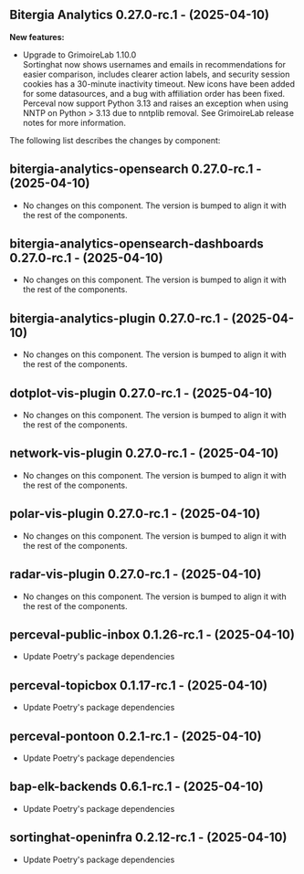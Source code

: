 ## Bitergia Analytics 0.27.0-rc.1 - (2025-04-10)

**New features:**

 * Upgrade to GrimoireLab 1.10.0\
   Sortinghat now shows usernames and emails in recommendations for
   easier comparison, includes clearer action labels, and security
   session cookies has a 30-minute inactivity timeout. New icons have
   been added for some datasources, and a bug with affiliation order has
   been fixed. Perceval now support Python 3.13 and raises an exception
   when using NNTP on Python > 3.13 due to nntplib removal. See
   GrimoireLab release notes for more information.

The following list describes the changes by component:

  ## bitergia-analytics-opensearch 0.27.0-rc.1 - (2025-04-10)
  
  * No changes on this component. The version is bumped to align it
    with the rest of the components.
  ## bitergia-analytics-opensearch-dashboards 0.27.0-rc.1 - (2025-04-10)
  
  * No changes on this component. The version is bumped to align it
    with the rest of the components.
  ## bitergia-analytics-plugin 0.27.0-rc.1 - (2025-04-10)
  
  * No changes on this component. The version is bumped to align it
    with the rest of the components.
  ## dotplot-vis-plugin 0.27.0-rc.1 - (2025-04-10)
  
  * No changes on this component. The version is bumped to align it
    with the rest of the components.
  ## network-vis-plugin 0.27.0-rc.1 - (2025-04-10)
  
  * No changes on this component. The version is bumped to align it
    with the rest of the components.
  ## polar-vis-plugin 0.27.0-rc.1 - (2025-04-10)
  
  * No changes on this component. The version is bumped to align it
    with the rest of the components.
  ## radar-vis-plugin 0.27.0-rc.1 - (2025-04-10)
  
  * No changes on this component. The version is bumped to align it
    with the rest of the components.
  ## perceval-public-inbox 0.1.26-rc.1 - (2025-04-10)
  
  * Update Poetry's package dependencies
  ## perceval-topicbox 0.1.17-rc.1 - (2025-04-10)
  
  * Update Poetry's package dependencies
  ## perceval-pontoon 0.2.1-rc.1 - (2025-04-10)
  
  * Update Poetry's package dependencies
  ## bap-elk-backends 0.6.1-rc.1 - (2025-04-10)
  
  * Update Poetry's package dependencies
  ## sortinghat-openinfra 0.2.12-rc.1 - (2025-04-10)
  
  * Update Poetry's package dependencies
